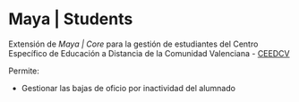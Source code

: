 # Maya | Students

Extensión de _Maya | Core_ para la gestión de estudiantes del Centro Específico de Educación a Distancia de la Comunidad Valenciana - [CEEDCV](https://portal.edu.gva.es/ceedcv/)


Permite:

- Gestionar las bajas de oficio por inactividad del alumnado





